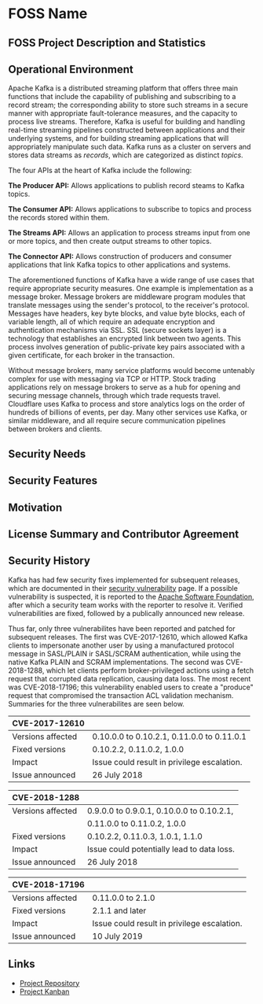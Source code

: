 # FOSS Name

## FOSS Project Description and Statistics

## Operational Environment

Apache Kafka is a distributed streaming platform that offers three main functions that include the capability of publishing and subscribing to a record stream; the corresponding ability to store such streams in a secure manner with appropriate fault-tolerance measures, and the capacity to process live streams.   Therefore, Kafka is useful for building and handling real-time streaming pipelines constructed between applications and their underlying systems, and for building streaming applications that will appropriately manipulate such data. Kafka runs as a cluster on servers and stores data streams as *records*, which are categorized as distinct *topics*. 

The four APIs at the heart of Kafka include the following:

**The Producer API:** Allows applications to publish record steams to Kafka topics.

**The Consumer API:** Allows applications to subscribe to topics and process the records stored within them.

**The Streams API:** Allows an application to process streams input from one or more topics, and then create output streams to other topics.

**The Connector API:** Allows construction of producers and consumer applications that link Kafka topics to other applications and systems.

The aforementioned functions of Kafka have a wide range of use cases that require appropriate security measures.  One example is implementation as a message broker.  Message brokers are middleware program modules that translate messages using the sender's protocol, to the receiver's protocol.  Messages have headers, key byte blocks, and value byte blocks, each of variable length, all of which require an adequate encryption and authentication mechanisms via SSL. SSL (secure sockets layer) is a technology that establishes an encrypted link between two agents. This process involves generation of public-private key pairs associated with a given certificate, for each broker in the transaction.

Without message brokers, many service platforms would become untenably complex for use with messaging via TCP or HTTP.  Stock trading applications rely on message brokers to serve as a hub for opening and securing message channels, through which trade requests travel.  Cloudflare uses Kafka to process and store analytics logs on the order of hundreds of billions of events, per day.  Many other services use Kafka, or similar middleware, and all require secure communication pipelines between brokers and clients.

## Security Needs

## Security Features 

## Motivation

## License Summary and Contributor Agreement

## Security History

Kafka has had few security fixes implemented for subsequent releases, which are documented in their [security vulnerability](https://kafka.apache.org/cve-list) page. If a possible vulnerability is suspected, it is reported to the [Apache Software Foundation](security@kafka.apache.org), after which a security team works with the reporter to resolve it. Verified vulnerabilities are fixed, followed by a publically announced new release.  

Thus far, only three vulnerabilites have been reported and patched for subsequent releases.  The first was  CVE-2017-12610, which allowed Kafka clients to impersonate another user by using a manufactured protocol message in SASL/PLAIN ir SASL/SCRAM authentication, while using the native Kafka PLAIN and SCRAM implementations.  The second was CVE-2018-1288, which let clients perform broker-privileged actions using a fetch request that corrupted data replication, causing data loss.  The most recent was CVE-2018-17196; this vulnerability enabled users to create a "produce" request that compromised the transaction ACL validation mechanism. Summaries for the three vulnerabilites are seen below.

| CVE-2017-12610     |                                               |
| ------------------ | --------------------------------------------- |
| Versions affected  | 0.10.0.0 to 0.10.2.1, 0.11.0.0 to 0.11.0.1    |
| Fixed versions     | 0.10.2.2, 0.11.0.2, 1.0.0                     |
| Impact             | Issue could result in privilege escalation.   |
| Issue announced    | 26 July 2018                                  |


| CVE-2018-1288      |                                               |
| ------------------ | --------------------------------------------- |
| Versions affected  | 0.9.0.0 to 0.9.0.1, 0.10.0.0 to 0.10.2.1,     |
|                    | 0.11.0.0 to 0.11.0.2, 1.0.0                   |
| Fixed versions     | 0.10.2.2, 0.11.0.3, 1.0.1, 1.1.0              |
| Impact             | Issue could potentially lead to data loss.    |
| Issue announced    | 26 July 2018                                  |


| CVE-2018-17196     |                                               |
| ------------------ | --------------------------------------------- |
| Versions affected  | 0.11.0.0 to 2.1.0                             |
| Fixed versions     | 2.1.1 and later                               |
| Impact             | Issue could result in privilege escalation.   |
| Issue announced    | 10 July 2019                                  |

## Links
* [Project Repository](https://github.com/isxbot/software-assurance)
* [Project Kanban](https://github.com/isxbot/software-assurance/projects/1)
